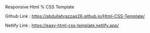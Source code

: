 Responsive Html % CSS Template



Github Link : https://abdullahrazzaq26.github.io/Html-CSS-Template/



Netlify Link : https://easy-html-css-template.netlify.app/
